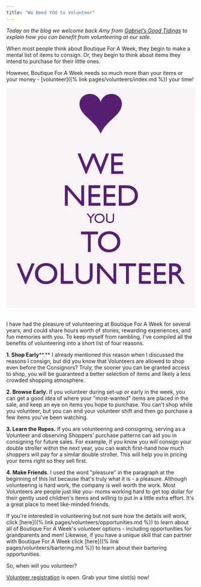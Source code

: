 ```yaml
---
title: "We Need YOU to Volunteer"
---
```


_Today on the blog we welcome back Amy from [Gabriel’s Good Tidings](https://gabrielsgoodtidings.blogspot.com/) to explain how you can benefit from volunteering at our sale._

When most people think about Boutique For A Week, they begin to make a mental list of items to consign. Or, they begin to think about items they intend to purchase for their little ones.

However, Boutique For A Week needs so much more than your items or your money - [volunteer]({% link pages/volunteers/index.md %}) your time!

![](/img/blog/we-need-you-to-volunteer-8.png) 

I have had the pleasure of volunteering at Boutique For A Week for several years, and could share hours worth of stories, rewarding experiences, and fun memories with you. To keep myself from rambling, I've compiled all the benefits of volunteering into a short list of four reasons.

**1\. Shop Early****.** I already mentioned this reason when I discussed the reasons I consign, but did you know that Volunteers are allowed to shop even before the Consignors? Truly, the sooner you can be granted access to shop, you will be guaranteed a better selection of items and likely a less crowded shopping atmosphere.

**2\. Browse Early.** If you volunteer during set-up or early in the week, you can get a good idea of where your "most-wanted" items are placed in the sale, and keep an eye on items you hope to purchase. You can't shop while you volunteer, but you can end your volunteer shift and then go purchase a few items you've been watching.

**3\. Learn the Ropes.** If you are volunteering and consigning, serving as a Volunteer and observing Shoppers' purchase patterns can aid you in consigning for future sales. For example, if you know you will consign your double stroller within the next year, you can watch first-hand how much shoppers will pay for a similar double stroller. This will help you in pricing your items right so they sell first.

**4\. Make Friends.** I used the word "pleasure" in the paragraph at the beginning of this list because that's truly what it is - a pleasure. Although volunteering is hard work, the company is well worth the work. Most Volunteers are people just like you- moms working hard to get top dollar for their gently used children's items and willing to put in a little extra effort. It's a great place to meet like-minded friends.

If you're interested in volunteering but not sure how the details will work, click [here]({% link pages/volunteers/opportunities.md %}) to learn about all of Boutique For A Week's volunteer options - including opportunities for grandparents and men! Likewise, if you have a unique skill that can partner with Boutique For A Week click [here]({% link pages/volunteers/bartering.md %}) to learn about their bartering opportunities.

So, when will you volunteer?

[Volunteer registration](https://www.mysalemanager.net/wrk_start.aspx?partnercode=BFAW) is open. Grab your time slot(s) now!
